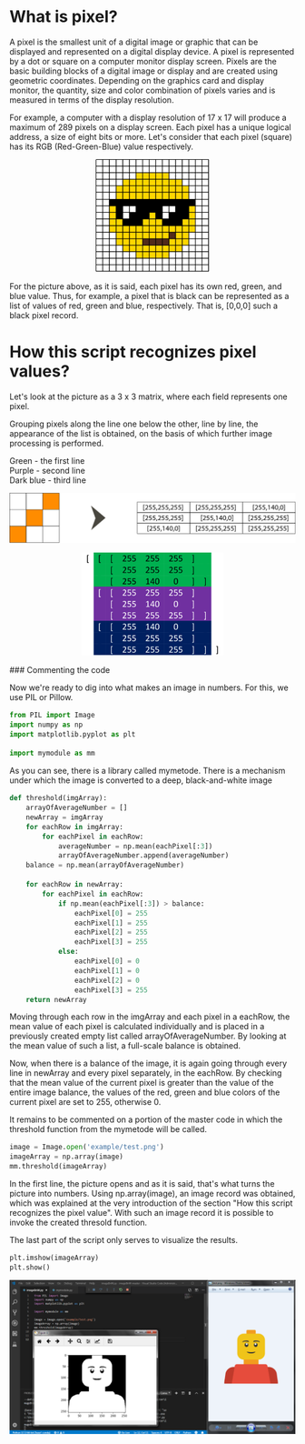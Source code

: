 
# What is pixel?

A pixel is the smallest unit of a digital image or graphic that can be displayed and represented on a digital display device. A pixel is represented by a dot or square on a computer monitor display screen. Pixels are the basic building blocks of a digital image or display and are created using geometric coordinates. Depending on the graphics card and display monitor, the quantity, size and color combination of pixels varies and is measured in terms of the display resolution.

For example, a computer with a display resolution of 17 x 17 will produce a maximum of 289 pixels on a display screen. Each pixel has a unique logical address, a size of eight bits or more. Let's consider that each pixel (square) has its RGB (Red-Green-Blue) value respectively.
<p align="center"> 
<img src="./ignore/emojiInPixel.svg" width="200"/>
</p>
For the picture above, as it is said, each pixel has its own red, green, and blue value. Thus, for example, a pixel that is black can be represented as a list of values of red, green and blue, respectively. That is, [0,0,0] such a black pixel record.

# How this script recognizes pixel values?

Let's look at the picture as a 3 x 3 matrix, where each field represents one pixel.

Grouping pixels along the line one below the other, line by line, the appearance of the list is obtained, on the basis of which further image processing is performed.

Green - the first line <br>
Purple - second line <br>
Dark blue - third line
<p align="center">
<img src="./ignore/3x3.png" width="550"/>
</p>
<p align="center"><img src="./ignore/imageBnWValueTabel.png" width="250"/>
</p>
### Commenting the code

Now we're ready to dig into what makes an image in numbers. For this, we use PIL or Pillow.


```python
from PIL import Image
import numpy as np
import matplotlib.pyplot as plt

import mymodule as mm
```

As you can see, there is a library called mymetode. There is a mechanism under which the image is converted to a deep, black-and-white image


```python
def threshold(imgArray):
    arrayOfAverageNumber = []
    newArray = imgArray
    for eachRow in imgArray:
        for eachPixel in eachRow:
            averageNumber = np.mean(eachPixel[:3])
            arrayOfAverageNumber.append(averageNumber)
    balance = np.mean(arrayOfAverageNumber)

    for eachRow in newArray:
        for eachPixel in eachRow:
            if np.mean(eachPixel[:3]) > balance:
                eachPixel[0] = 255
                eachPixel[1] = 255
                eachPixel[2] = 255
                eachPixel[3] = 255
            else:
                eachPixel[0] = 0
                eachPixel[1] = 0
                eachPixel[2] = 0
                eachPixel[3] = 255
    return newArray
```

Moving through each row in the imgArray and each pixel in a eachRow, the mean value of each pixel is calculated individually and is placed in a previously created empty list called arrayOfAverageNumber. By looking at the mean value of such a list, a full-scale balance is obtained.

Now, when there is a balance of the image, it is again going through every line in newArray and every pixel separately, in the eachRow.
By checking that the mean value of the current pixel is greater than the value of the entire image balance, the values of the red, green and blue colors of the current pixel are set to 255, otherwise 0.

It remains to be commented on a portion of the master code in which the threshold function from the mymetode will be called.


```python
image = Image.open('example/test.png')
imageArray = np.array(image)
mm.threshold(imageArray)
```

In the first line, the picture opens and as it is said, that's what turns the picture into numbers.
Using np.array(image), an image record was obtained, which was explained at the very introduction of the section "How this script recognizes the pixel value".
With such an image record it is possible to invoke the created thresold function.

The last part of the script only serves to visualize the results.


```python
plt.imshow(imageArray)
plt.show()
```
<p align="center">
<img src="./ignore/1.png" width="700"/>
</p>
